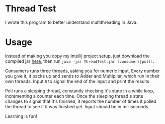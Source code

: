 # Thread Test

I wrote this program to better understand multithreading in Java.

# Usage

Instead of making you copy my intellij project setup, just download the compiled jar 
[here](http://pub.furu.guru/ThreadTest.jar), then run `java -jar ThreadTest.jar [consumers|poll]`.

Consumers runs three threads, asking you for numeric input. Every number
you give it, it packs up and sends to Adder and Multiplier, which run in their 
own threads. Input `0` to signal the end of the input and print the results.

Poll runs a sleeping thread, constantly checking it's state in a while loop,
incrementing a counter each time. Once the sleeping thread's state changes
to signal that it's finished, it reports the number of times it polled the thread
to see if it was finished yet. Input should be in milliseconds.

Learning is fun!